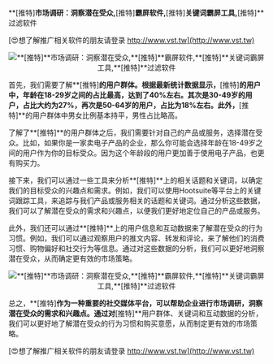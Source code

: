 **[推特]**市场调研：洞察潜在受众,**[推特]**霸屏软件,**[推特]**关键词霸屏工具,**[推特]**过滤软件

[😍想了解推广相关软件的朋友请登录 http://www.vst.tw](http://www.vst.tw)

 <center><img src="https://vst.tw/MP4/tuiguang/png/4.png" alt="**[推特]**市场调研：洞察潜在受众,**[推特]**霸屏软件,**[推特]**关键词霸屏工具,**[推特]**过滤软件"></center>

首先，我们需要了解**[推特]**的用户群体。根据最新统计数据显示，**[推特]**的用户中，年龄在18-29岁之间的占比最高，达到了40%左右。其次是30-49岁的用户，占比大约为27%，再次是50-64岁的用户，占比为18%左右。此外，**[推特]**的用户群体中男女比例基本持平，男性占比略高。

了解了**[推特]**的用户群体之后，我们需要针对自己的产品或服务，选择潜在受众。比如，如果你是一家卖电子产品的企业，那么你可能会选择年龄在18-49岁之间的用户作为你的目标受众。因为这个年龄段的用户更加善于使用电子产品，也更有购买力。

接下来，我们可以通过一些工具来分析**[推特]**上的相关话题和关键词，以确定我们的目标受众的兴趣点和需求。例如，我们可以使用Hootsuite等平台上的关键词跟踪工具，来追踪与我们产品或服务相关的话题和关键词。通过分析这些数据，我们可以了解潜在受众的需求和兴趣点，以便我们更好地定位自己的产品或服务。

此外，我们还可以通过**[推特]**上的用户信息和互动数据来了解潜在受众的行为习惯。例如，我们可以通过观察用户的推文内容、转发和评论，来了解他们的消费习惯、购物偏好和社交行为等信息。通过对这些数据的分析，我们可以更好地洞察潜在受众，从而确定更有效的市场策略。

 <center><img src="https://vst.tw/MP4/tuiguang/png/0.png" alt="**[推特]**市场调研：洞察潜在受众,**[推特]**霸屏软件,**[推特]**关键词霸屏工具,**[推特]**过滤软件"></center>

总之，**[推特]**作为一种重要的社交媒体平台，可以帮助企业进行市场调研，洞察潜在受众的需求和兴趣点。通过对**[推特]**用户群体、关键词和互动数据的分析，我们可以更好地了解潜在受众的行为习惯和购买意愿，从而制定更有效的市场策略。

[😍想了解推广相关软件的朋友请登录 http://www.vst.tw](http://www.vst.tw)



